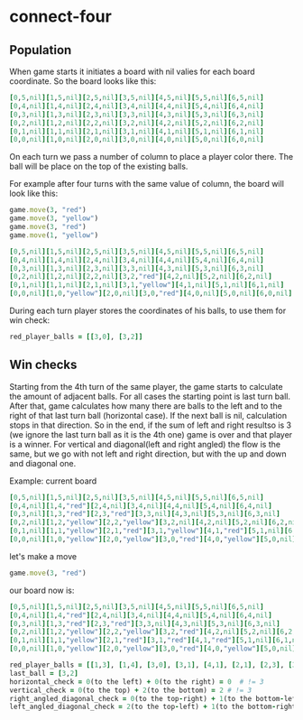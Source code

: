 # connect-four
## Population

When game starts it initiates a board with nil valies for each board coordinate. So the board looks like this:
```ruby
[0,5,nil][1,5,nil][2,5,nil][3,5,nil][4,5,nil][5,5,nil][6,5,nil]
[0,4,nil][1,4,nil][2,4,nil][3,4,nil][4,4,nil][5,4,nil][6,4,nil]
[0,3,nil][1,3,nil][2,3,nil][3,3,nil][4,3,nil][5,3,nil][6,3,nil]
[0,2,nil][1,2,nil][2,2,nil][3,2,nil][4,2,nil][5,2,nil][6,2,nil]
[0,1,nil][1,1,nil][2,1,nil][3,1,nil][4,1,nil][5,1,nil][6,1,nil]
[0,0,nil][1,0,nil][2,0,nil][3,0,nil][4,0,nil][5,0,nil][6,0,nil]
```
On each turn we pass a number of column to place a player color there. The ball will be place on the top of the existing balls.

For example after four turns with the same value of column, the board will look like this:
 ```ruby
game.move(3, "red")
game.move(3, "yellow")
game.move(3, "red")
game.move(1, "yellow")
 ```
 ```ruby
[0,5,nil][1,5,nil][2,5,nil][3,5,nil][4,5,nil][5,5,nil][6,5,nil]
[0,4,nil][1,4,nil][2,4,nil][3,4,nil][4,4,nil][5,4,nil][6,4,nil]
[0,3,nil][1,3,nil][2,3,nil][3,3,nil][4,3,nil][5,3,nil][6,3,nil]
[0,2,nil][1,2,nil][2,2,nil][3,2,"red"][4,2,nil][5,2,nil][6,2,nil]
[0,1,nil][1,1,nil][2,1,nil][3,1,"yellow"][4,1,nil][5,1,nil][6,1,nil]
[0,0,nil][1,0,"yellow"][2,0,nil][3,0,"red"][4,0,nil][5,0,nil][6,0,nil]
```

During each turn player stores the coordinates of his balls, to use them for win check:
```ruby
red_player_balls = [[3,0], [3,2]]
```

## Win checks
Starting from the 4th turn of the same player, the game starts to calculate the amount of adjacent balls.
For all cases the starting point is last turn ball. After that, game calculates how many there are balls to the left and to the right of that last turn ball (horizontal case). If the next ball is nil, calculation stops in that direction. So in the end, if the sum of left and right resultso is 3 (we ignore the last turn ball as it is the 4th one) game is over and that player is a winner. For vertical and diagonal(left and right angled) the flow is the same, but we go with not left and right direction, but with the up and down and diagonal one.

Example:
current board

 ```ruby
[0,5,nil][1,5,nil][2,5,nil][3,5,nil][4,5,nil][5,5,nil][6,5,nil]
[0,4,nil][1,4,"red"][2,4,nil][3,4,nil][4,4,nil][5,4,nil][6,4,nil]
[0,3,nil][1,3,"red"][2,3,"red"][3,3,nil][4,3,nil][5,3,nil][6,3,nil]
[0,2,nil][1,2,"yellow"][2,2,"yellow"][3,2,nil][4,2,nil][5,2,nil][6,2,nil]
[0,1,nil][1,1,"yellow"][2,1,"red"][3,1,"yellow"][4,1,"red"][5,1,nil][6,1,nil]
[0,0,nil][1,0,"yellow"][2,0,"yellow"][3,0,"red"][4,0,"yellow"][5,0,nil][6,0,nil]
```
let's make a move
 ```ruby
game.move(3, "red")
```
our board now is:
 ```ruby
[0,5,nil][1,5,nil][2,5,nil][3,5,nil][4,5,nil][5,5,nil][6,5,nil]
[0,4,nil][1,4,"red"][2,4,nil][3,4,nil][4,4,nil][5,4,nil][6,4,nil]
[0,3,nil][1,3,"red"][2,3,"red"][3,3,nil][4,3,nil][5,3,nil][6,3,nil]
[0,2,nil][1,2,"yellow"][2,2,"yellow"][3,2,"red"][4,2,nil][5,2,nil][6,2,nil]
[0,1,nil][1,1,"yellow"][2,1,"red"][3,1,"red"][4,1,"red"][5,1,nil][6,1,nil]
[0,0,nil][1,0,"yellow"][2,0,"yellow"][3,0,"red"][4,0,"yellow"][5,0,nil][6,0,nil]

red_player_balls = [[1,3], [1,4], [3,0], [3,1], [4,1], [2,1], [2,3], [3,2]]
last_ball = [3,2]
horizontal_check = 0(to the left) + 0(to the right) = 0  # != 3
vertical_check = 0(to the top) + 2(to the bottom) = 2 # != 3
right_angled_diagonal_check = 0(to the top-right) + 1(to the bottom-left) = 1 # != 3
left_angled_diagonal_check = 2(to the top-left) + 1(to the bottom-right) = 3 # == 3 !!!! you are a winner!
```
